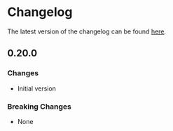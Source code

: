 # Changelog

The latest version of the changelog can be found [here](/Azure/bicep-registry-modules/blob/main/avm/res/storage/storage-account/CHANGELOG.md).

## 0.20.0

### Changes

- Initial version

### Breaking Changes

- None
